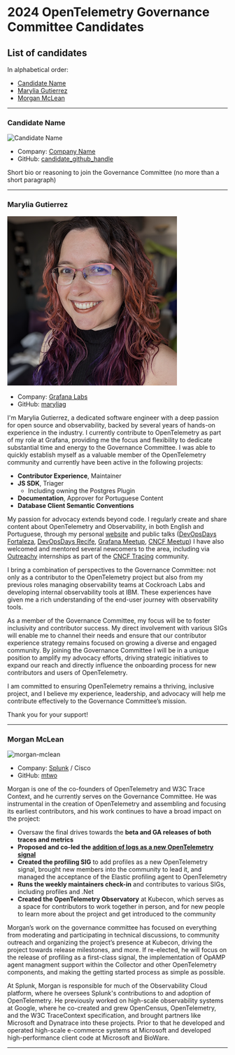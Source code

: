 # 2024 OpenTelemetry Governance Committee Candidates

## List of candidates

In alphabetical order:

- [Candidate Name](#candidate-name)
- [Marylia Gutierrez](#marylia-gutierrez)
- [Morgan McLean](#morgan-mclean)

---

### Candidate Name
![Candidate Name](static/candidate-name.png)

- Company: [Company Name](https://example.com)
- GitHub: [candidate_github_handle](https://github.com/candidate_github_handle)

Short bio or reasoning to join the Governance Committee (no more than a short paragraph)

---

### Marylia Gutierrez
![Marylia Gutierrez](static/maryliag.png)

- Company: [Grafana Labs](https://grafana.com)
- GitHub: [maryliag](https://github.com/maryliag)

I'm Marylia Gutierrez, a dedicated software engineer with a deep passion for open source and observability, backed by several years of hands-on experience in the industry. I currently contribute to OpenTelemetry as part of my role at Grafana, providing me the focus and flexibility to dedicate substantial time and energy to the Governance Committee. I was able to quickly establish myself as a valuable member of the OpenTelemetry community and currently have been active in the following projects:
- **Contributor Experience**, Maintainer
- **JS SDK**, Triager
    - Including owning the Postgres Plugin
- **Documentation**, Approver for Portuguese Content
- **Database Client Semantic Conventions**

My passion for advocacy extends beyond code. I regularly create and share content about OpenTelemetry and Observability, in both English and Portuguese, through my personal [website](http://marylia.dev) and public talks ([DevOpsDays Fortaleza](https://devopsdays.org/events/2023-fortaleza/program/marylia-gutierrez), [DevOpsDays Recife](https://devopsdays.org/events/2022-recife/program/marylia-gutierrez), [Grafana Meetup](https://www.meetup.com/grafana-and-friends-toronto/events/302979625/?eventOrigin=group_events_list), [CNCF Meetup](https://community.cncf.io/events/details/cncf-toronto-presents-october-toronto-cncf-meetup-end-user-stories/)) I have also welcomed and mentored several newcomers to the area, including via [Outreachy](https://www.outreachy.org/) internships as part of the [CNCF Tracing](https://www.outreachy.org/communities/cfp/cncf-tracing/) community. 

I bring a combination of perspectives to the Governance Committee: not only as a contributor to the OpenTelemetry project but also from my previous roles managing observability teams at Cockroach Labs and developing internal observability tools at IBM. These experiences have given me a rich understanding of the end-user journey with observability tools.

As a member of the Governance Committee, my focus will be to foster inclusivity and contributor success. My direct involvement with various SIGs will enable me to channel their needs and ensure that our contributor experience strategy remains focused on growing a diverse and engaged community. By joining the Governance Committee I will be in a unique position to amplify my advocacy efforts, driving strategic initiatives to expand our reach and directly influence the onboarding process for new contributors and users of OpenTelemetry.

I am committed to ensuring OpenTelemetry remains a thriving, inclusive project, and I believe my experience, leadership, and advocacy will help me contribute effectively to the Governance Committee’s mission.

Thank you for your support!

---

### Morgan McLean
![morgan-mclean](https://github.com/user-attachments/assets/62afbaec-4af1-4cf4-8287-ae19d8ce8528)

- Company: [Splunk](https://www.splunk.com/en_us/products/observability.html) / Cisco
- GitHub: [mtwo](https://github.com/mtwo)

Morgan is one of the co-founders of OpenTelemetry and W3C Trace Context, and he currently serves on the Governance Committee. He was instrumental in the creation of OpenTelemetry and assembling and focusing its earliest contributors, and his work continues to have a broad impact on the project:

- Oversaw the final drives towards the **beta and GA releases of both traces and metrics**
- **Proposed and co-led the [addition of logs as a new OpenTelemetry signal]([url](https://www.youtube.com/watch?v=a1KZwfLr2PQ&t=26s))**
- **Created the profiling SIG** to add profiles as a new OpenTelemetry signal, brought new members into the community to lead it, and managed the acceptance of the Elastic profiling agent to OpenTelemetry
- **Runs the weekly maintainers check-in** and contributes to various SIGs, including profiles and .Net
- **Created the OpenTelemetry Observatory** at Kubecon, which serves as a space for contributors to work together in person, and for new people to learn more about the project and get introduced to the community

Morgan’s work on the governance committee has focused on everything from moderating and participating in technical discussions, to community outreach and organizing the project’s presence at Kubecon, driving the project towards release milestones, and more. If re-elected, he will focus on the release of profiling as a first-class signal, the implementation of OpAMP agent managment support within the Collector and other OpenTelemetry components, and making the getting started process as simple as possible.

At Splunk, Morgan is responsible for much of the Observability Cloud platform, where he oversees Splunk's contributions to and adoption of OpenTelemetry. He previously worked on high-scale observability systems at Google, where he co-created and grew OpenCensus, OpenTelemetry, and the W3C TraceContext specification, and brought partners like Microsoft and Dynatrace into these projects. Prior to that he developed and operated high-scale e-commerce systems at Microsoft and developed high-performance client code at Microsoft and BioWare.

---
